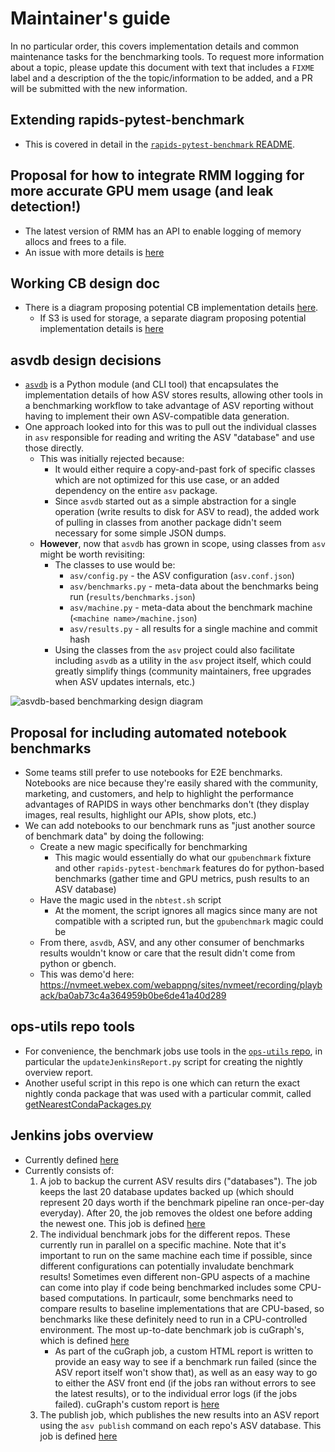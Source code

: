 # Maintainer's guide

In no particular order, this covers implementation details and common maintenance tasks for the benchmarking tools. To request more information about a topic, please update this document with text that includes a `FIXME` label and a description of the the topic/information to be added, and a PR will be submitted with the new information.


## Extending rapids-pytest-benchmark
- This is covered in detail in the [`rapids-pytest-benchmark` README](rapids_pytest_benchmark/README.md).


## Proposal for how to integrate RMM logging for more accurate GPU mem usage (and leak detection!)
- The latest version of RMM has an API to enable logging of memory allocs and frees to a file.
- An issue with more details is [here](https://github.com/rapidsai/benchmark/issues/27)


## Working CB design doc
- There is a diagram proposing potential CB implementation details [here](https://docs.google.com/drawings/d/1LBxqMlJM0DObfSjnK-CK8c-MxAdiFGQOXl9tId3Daaw).
  - If S3 is used for storage, a separate diagram proposing potential implementation details is [here](https://docs.google.com/drawings/d/1Cd1QDry1THKmzHpHI8jQETsSVdpncG22xqy72yUWIR0)


## asvdb design decisions
- [`asvdb`](https://github.com/rapidsai/asvdb) is a Python module (and CLI tool) that encapsulates the implementation details of how ASV stores results, allowing other tools in a benchmarking workflow to take advantage of ASV reporting without having to implement their own ASV-compatible data generation.
- One approach looked into for this was to pull out the individual classes in `asv` responsible for reading and writing the ASV "database" and use those directly.
  - This was initially rejected because:
    - It would either require a copy-and-past fork of specific classes which are not optimized for this use case, or an added dependency on the entire `asv` package.
    - Since `asvdb` started out as a simple abstraction for a single operation (write results to disk for ASV to read), the added work of pulling in classes from another package didn't seem necessary for some simple JSON dumps.
  - **However**, now that `asvdb` has grown in scope, using classes from `asv` might be worth revisiting:
    - The classes to use would be:
      - `asv/config.py` - the ASV configuration (`asv.conf.json`)
      - `asv/benchmarks.py` - meta-data about the benchmarks being run (`results/benchmarks.json`)
      - `asv/machine.py` - meta-data about the benchmark machine (`<machine name>/machine.json`)
      - `asv/results.py` - all results for a single machine and commit hash
    - Using the classes from the `asv` project could also facilitate including `asvdb` as a utility in the `asv` project itself, which could greatly simplify things (community maintainers, free upgrades when ASV updates internals, etc.)

![asvdb-based benchmarking design diagram](https://docs.google.com/drawings/d/e/2PACX-1vRIxIV02BWh5tbJkF1fL368m0JvepZKqcD0oxYQNIQesgda1qsFo_zlmygRh5unfFOWwsTYGaYgUzmA/pub?w=960&h=720)


## Proposal for including automated notebook benchmarks
- Some teams still prefer to use notebooks for E2E benchmarks. Notebooks are nice because they're easily shared with the community, marketing, and customers, and help to highlight the performance advantages of RAPIDS in ways other benchmarks don't (they display images, real results, highlight our APIs, show plots, etc.)
- We can add notebooks to our benchmark runs as "just another source of benchmark data" by doing the following:
  - Create a new magic specifically for benchmarking
    - This magic would essentially do what our `gpubenchmark` fixture and other `rapids-pytest-benchmark` features do for python-based benchmarks (gather time and GPU metrics, push results to an ASV database)
  - Have the magic used in the `nbtest.sh` script
    - At the moment, the script ignores all magics since many are not compatible with a scripted run, but the `gpubenchmark` magic could be
  - From there, `asvdb`, ASV, and any other consumer of benchmarks results wouldn't know or care that the result didn't come from python or gbench.
  - This was demo'd here: https://nvmeet.webex.com/webappng/sites/nvmeet/recording/playback/ba0ab73c4a364959b0be6de41a40d289


## ops-utils repo tools
- For convenience, the benchmark jobs use tools in the [`ops-utils` repo](https://github.com/rapidsai/ops-utils/tree/main/benchmark), in particular the `updateJenkinsReport.py` script for creating the nightly overview report.
- Another useful script in this repo is one which can return the exact nightly conda package that was used with a particular commit, called [getNearestCondaPackages.py](https://github.com/rapidsai/ops-utils/blob/main/benchmark/getNearestCondaPackages.py)


## Jenkins jobs overview
- Currently defined [here](http://10.33.227.188/job/wip/job/benchmark-pipeline)
- Currently consists of:
  1) A job to backup the current ASV results dirs ("databases"). The job keeps the last 20 database updates backed up (which should represent 20 days worth if the benchmark pipeline ran once-per-day everyday). After 20, the job removes the oldest one before adding the newest one. This job is defined [here](http://10.33.227.188/job/wip/job/backup-benchmark-results)
  2) The individual benchmark jobs for the different repos. These currently run in parallel on a specific machine. Note that it's important to run on the same machine each time if possible, since different configurations can potentially invaludate benchmark results! Sometimes even different non-GPU aspects of a machine can come into play if code being benchmarked includes some CPU-based computations. In particaulr, some benchmarks need to compare results to baseline implementations that are CPU-based, so benchmarks like these definitely need to run in a CPU-controlled environment. The most up-to-date benchmark job is cuGraph's, which is defined [here](http://10.33.227.188/job/wip/job/cugraph-e2e-benchmarks)
     * As part of the cuGraph job, a custom HTML report is written to provide an easy way to see if a benchmark run failed (since the ASV report itself won't show that), as well as an easy way to go to either the ASV front end (if the jobs ran without errors to see the latest results), or to the individual error logs (if the jobs failed). cuGraph's custom report is [here](http://10.33.227.188:88/asv/cugraph-e2e)
  3) The publish job, which publishes the new results into an ASV report using the `asv publish` command on each repo's ASV database. This job is defined [here](http://10.33.227.188/job/wip/job/publish-benchmark-results)
